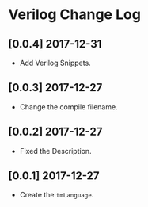 # Verilog Change Log

## [0.0.4] 2017-12-31

* Add Verilog Snippets.

## [0.0.3] 2017-12-27

* Change the compile filename.

## [0.0.2] 2017-12-27

* Fixed the Description.

## [0.0.1] 2017-12-27

* Create the `tmLanguage`.
